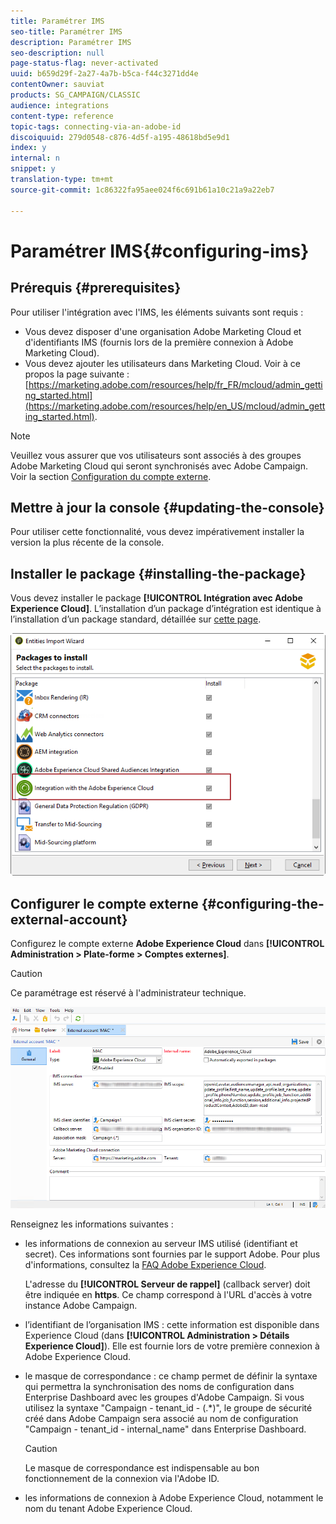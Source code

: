 ```yaml
---
title: Paramétrer IMS
seo-title: Paramétrer IMS
description: Paramétrer IMS
seo-description: null
page-status-flag: never-activated
uuid: b659d29f-2a27-4a7b-b5ca-f44c3271dd4e
contentOwner: sauviat
products: SG_CAMPAIGN/CLASSIC
audience: integrations
content-type: reference
topic-tags: connecting-via-an-adobe-id
discoiquuid: 279d0548-c876-4d5f-a195-48618bd5e9d1
index: y
internal: n
snippet: y
translation-type: tm+mt
source-git-commit: 1c86322fa95aee024f6c691b61a10c21a9a22eb7

---
```



# Paramétrer IMS{#configuring-ims}

## Prérequis {#prerequisites}

Pour utiliser l&#39;intégration avec l&#39;IMS, les éléments suivants sont requis :

* Vous devez disposer d&#39;une organisation Adobe Marketing Cloud et d&#39;identifiants IMS (fournis lors de la première connexion à Adobe Marketing Cloud).
* Vous devez ajouter les utilisateurs dans Marketing Cloud. Voir à ce propos la page suivante : [https://marketing.adobe.com/resources/help/fr_FR/mcloud/admin_getting_started.html](https://marketing.adobe.com/resources/help/en_US/mcloud/admin_getting_started.html).

>[!NOTE]
>
>Veuillez vous assurer que vos utilisateurs sont associés à des groupes Adobe Marketing Cloud qui seront synchronisés avec Adobe Campaign. Voir la section [Configuration du compte externe](#configuring-the-external-account).

## Mettre à jour la console {#updating-the-console}

Pour utiliser cette fonctionnalité, vous devez impérativement installer la version la plus récente de la console.

## Installer le package {#installing-the-package}

Vous devez installer le package **[!UICONTROL Intégration avec Adobe Experience Cloud]**. L’installation d’un package d’intégration est identique à l’installation d’un package standard, détaillée sur [cette page](../../installation/using/installing-campaign-standard-packages.md).

![](assets/ims_6.png)

## Configurer le compte externe {#configuring-the-external-account}

Configurez le compte externe **Adobe Experience Cloud** dans **[!UICONTROL Administration > Plate-forme > Comptes externes]**.

>[!CAUTION]
>
>Ce paramétrage est réservé à l&#39;administrateur technique.

![](assets/ims_5.png)

Renseignez les informations suivantes :

* les informations de connexion au serveur IMS utilisé (identifiant et secret). Ces informations sont fournies par le support Adobe. Pour plus d&#39;informations, consultez la [FAQ Adobe Experience Cloud](https://marketing.adobe.com/resources/help/en_US/mcloud/faq.html).

   L&#39;adresse du **[!UICONTROL Serveur de rappel]** (callback server) doit être indiquée en **https**. Ce champ correspond à l&#39;URL d&#39;accès à votre instance Adobe Campaign.

* l’identifiant de l’organisation IMS : cette information est disponible dans Experience Cloud (dans **[!UICONTROL Administration > Détails Experience Cloud]**). Elle est fournie lors de votre première connexion à Adobe Experience Cloud.
* le masque de correspondance : ce champ permet de définir la syntaxe qui permettra la synchronisation des noms de configuration dans Enterprise Dashboard avec les groupes d&#39;Adobe Campaign. Si vous utilisez la syntaxe &quot;Campaign - tenant_id - (.*)&quot;, le groupe de sécurité créé dans Adobe Campaign sera associé au nom de configuration &quot;Campaign - tenant_id - internal_name&quot; dans Enterprise Dashboard.

   >[!CAUTION]
   >
   >Le masque de correspondance est indispensable au bon fonctionnement de la connexion via l&#39;Adobe ID.

* les informations de connexion à Adobe Experience Cloud, notamment le nom du tenant Adobe Experience Cloud.

